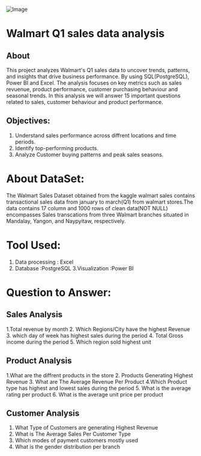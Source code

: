 ![Image](https://github.com/user-attachments/assets/ccd3fc94-cf74-47c0-9758-8d3cb472329b)
# Walmart Q1 sales data analysis
## About
This project analyzes Walmart's Q1 sales data to uncover trends, patterns, and insights that drive business performance. By using SQL(PostgreSQL), Power BI and Excel. The analysis focuses on key metrics such as sales revuenue, product performance, customer purchasing behaviour and seasonal trends.
In this analysis we will answer 15 important questions related to sales, customer behaviour and product performance.
## Objectives:
 1. Understand sales performance across diffrent locations and time periods.
 2. Identify top-performing products.
 3. Analyze Customer buying patterns and peak sales seasons.
# About DataSet:
The Walmart Sales Dataset obtained from the kaggle walmart sales contains transactional sales data from january to march(Q1) from walmart stores.The data contains 17 column and 1000 rows of clean data(NOT NULL) encompasses Sales transcations from three Walmart branches situated in Mandalay, Yangon, and Naypyitaw, respectively.
# Tool Used:
 1. Data processing     : Excel
 2. Database            :PostgreSQL
 3.Visualization        :Power BI
# Question to Answer:
## Sales Analysis
 1.Total revenue by month
 2. Which Regions/City have the highest Revenue
 3. which day of week has highest sales during the period
 4. Total Gross income during the period
 5. Which region sold highest unit
## Product Analysis
 1.What are the diffrent products in the store
 2. Products Generating Highest Revenue
 3. What are The Average Revenue Per Product
 4.Which Product type has highest and lowest sales during the period
 5. What is the average rating per product
 6. What is the average unit price per product
## Customer Analysis
 1. What Type of Customers are generating Highest Revenue
 2. What is The Average Sales Per Customer Type
 3. Which modes of payment customers mostly used
 4. What is the gender distribution per branch
